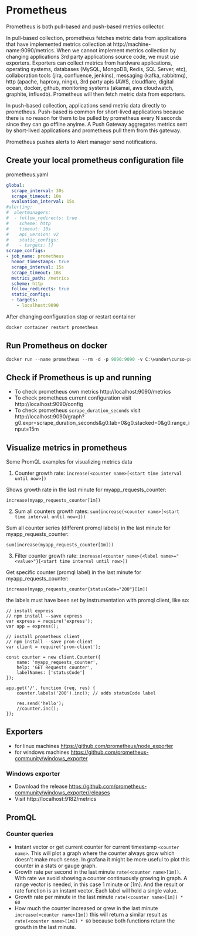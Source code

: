 # Prometheus

Prometheus is both pull-based and push-based metrics collector. 

In pull-based collection, prometheus fetches metric data from applications that have implemented metrics collection at http://machine-name:9090/metrics. When we cannot implement metrics collection by changing applications 3rd party applications source code, we must use exporters. Exporters can collect metrics from hardware applications, operating systems, databases (MySQL, MongoDB, Redis, SQL Server, etc), collaboration tools (jira, confluence, jenkins), messaging (kafka, rabbitmq), http (apache, haproxy, ningx), 3rd party apis (AWS, cloudflare, digital ocean, docker, github, monitoring systems (akamai, aws cloudwatch, graphite, influxdb). Prometheus will then fetch metric data from exporters.

In push-based collection, applications send metric data directly to prometheus. Push-based is common for short-lived applications because there is no reason for them to be pulled by prometheus every N seconds since they can go offline anyime. A Push Gateway aggregates metrics sent by short-lived applications and prometheus pull them from this gateway.

Prometheus pushes alerts to Alert manager send notifications.

## Create your local prometheus configuration file

prometheus.yaml

```yaml
global:
  scrape_interval: 30s
  scrape_timeout: 10s
  evaluation_interval: 15s
#alerting:
#  alertmanagers:
#  - follow_redirects: true
#    scheme: http
#    timeout: 10s
#    api_version: v2
#    static_configs:
#    - targets: []
scrape_configs:
- job_name: prometheus
  honor_timestamps: true
  scrape_interval: 15s
  scrape_timeout: 10s
  metrics_path: /metrics
  scheme: http
  follow_redirects: true
  static_configs:
  - targets:
    - localhost:9090
```
After changing configuration stop or restart container
```powershell
docker container restart prometheus
```

## Run Prometheus on docker
```powershell
docker run --name prometheus --rm -d -p 9090:9090 -v C:\wander\curso-prometheus\prometheus.yml:/etc/prometheus/prometheus.yml prom/prometheus
```

## Check if Prometheus is up and running

- To check prometheus own metrics http://localhost:9090/metrics
- To check prometheus current configuration visit http://localhost:9090/config
- To check prometheus `scrape_duration_seconds` visit http://localhost:9090/graph?g0.expr=scrape_duration_seconds&g0.tab=0&g0.stacked=0&g0.range_input=15m

## Visualize metrics in prometheus

Some PromQL examples for visualizing metrics data

1) Counter growth rate: `increase(<counter name>[<start time interval until now>])`

Shows growth rate in the last minute for myapp_requests_counter:
```promql
increase(myapp_requests_counter[1m])
```

2) Sum all counters growth rates: `sum(increase(<counter name>[<start time interval until now>]))`

Sum all counter series (different promql labels) in the last minute for myapp_requests_counter:
```promql
sum(increase(myapp_requests_counter[1m]))
```

3) Filter counter growth rate: `increase(<counter name>{<label name>="<value>"}[<start time interval until now>])`

Get specific counter (promql label) in the last minute for myapp_requests_counter:
```promql
increase(myapp_requests_counter{statusCode="200"}[1m])
```
the labels must have been set by instrumentation with promql client, like so:
```node
// install express
// npm install --save express
var express = require('express');
var app = express();

// install prometheus client 
// npm install --save prom-client
var client = require('prom-client');

const counter = new client.Counter({
    name: 'myapp_requests_counter',
    help: 'GET Requests counter',
    labelNames: ['statusCode']
});

app.get('/', function (req, res) {
    counter.labels('200').inc(); // adds statusCode label
    
    res.send('hello');
    //counter.inc();
});
```

## Exporters

- for linux machines https://github.com/prometheus/node_exporter
- for windows machines https://github.com/prometheus-community/windows_exporter

### Windows exporter

- Download the release https://github.com/prometheus-community/windows_exporter/releases
- Visit http://localhost:9182/metrics

## PromQL

### Counter queries

- Instant vector or get current counter for current timestamp `<counter name>`. This will plot a graph where the counter always grow which doesn't make much sense. In grafana it might be more useful to plot this counter in a stats or gauge graph.
- Growth rate per second in the last minute `rate(<counter name>[1m])`. With rate we avoid showing a counter continuously growing in graph. A range vector is needed, in this case 1 minute or [1m]. And the result or rate function is an instant vector. Each label will hold a single value.
- Growth rate per minute in the last minute `rate(<counter name>[1m]) * 60`
- How much the counter increased or grew in the last minute `increase(<counter name>[1m])` this will return a similar result as `rate(<counter name>[1m]) * 60` because both functions return the growth in the last minute.
